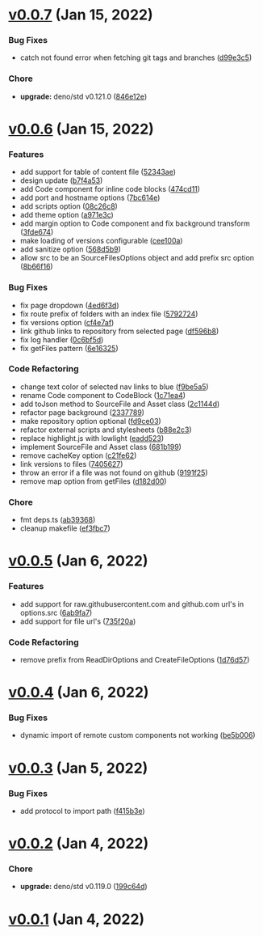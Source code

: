 # [v0.0.7](https://github.com/c4spar/nano-deploy/compare/v0.0.6...v0.0.7) (Jan 15, 2022)

### Bug Fixes

- catch not found error when fetching git tags and branches
  ([d99e3c5](https://github.com/c4spar/nano-deploy/commit/d99e3c5))

### Chore

- **upgrade:** deno/std v0.121.0
  ([846e12e](https://github.com/c4spar/nano-deploy/commit/846e12e))

# [v0.0.6](https://github.com/c4spar/nano-deploy/compare/v0.0.5...v0.0.6) (Jan 15, 2022)

### Features

- add support for table of content file
  ([52343ae](https://github.com/c4spar/nano-deploy/commit/52343ae))
- design update
  ([b7f4a53](https://github.com/c4spar/nano-deploy/commit/b7f4a53))
- add Code component for inline code blocks
  ([474cd11](https://github.com/c4spar/nano-deploy/commit/474cd11))
- add port and hostname options
  ([7bc614e](https://github.com/c4spar/nano-deploy/commit/7bc614e))
- add scripts option
  ([08c26c8](https://github.com/c4spar/nano-deploy/commit/08c26c8))
- add theme option
  ([a971e3c](https://github.com/c4spar/nano-deploy/commit/a971e3c))
- add margin option to Code component and fix background transform
  ([3fde674](https://github.com/c4spar/nano-deploy/commit/3fde674))
- make loading of versions configurable
  ([cee100a](https://github.com/c4spar/nano-deploy/commit/cee100a))
- add sanitize option
  ([568d5b9](https://github.com/c4spar/nano-deploy/commit/568d5b9))
- allow src to be an SourceFilesOptions object and add prefix src option
  ([8b66f16](https://github.com/c4spar/nano-deploy/commit/8b66f16))

### Bug Fixes

- fix page dropdown
  ([4ed6f3d](https://github.com/c4spar/nano-deploy/commit/4ed6f3d))
- fix route prefix of folders with an index file
  ([5792724](https://github.com/c4spar/nano-deploy/commit/5792724))
- fix versions option
  ([cf4e7af](https://github.com/c4spar/nano-deploy/commit/cf4e7af))
- link github links to repository from selected page
  ([df596b8](https://github.com/c4spar/nano-deploy/commit/df596b8))
- fix log handler
  ([0c6bf5d](https://github.com/c4spar/nano-deploy/commit/0c6bf5d))
- fix getFiles pattern
  ([6e16325](https://github.com/c4spar/nano-deploy/commit/6e16325))

### Code Refactoring

- change text color of selected nav links to blue
  ([f9be5a5](https://github.com/c4spar/nano-deploy/commit/f9be5a5))
- rename Code component to CodeBlock
  ([1c71ea4](https://github.com/c4spar/nano-deploy/commit/1c71ea4))
- add toJson method to SourceFile and Asset class
  ([2c1144d](https://github.com/c4spar/nano-deploy/commit/2c1144d))
- refactor page background
  ([2337789](https://github.com/c4spar/nano-deploy/commit/2337789))
- make repository option optional
  ([fd9ce03](https://github.com/c4spar/nano-deploy/commit/fd9ce03))
- refactor external scripts and stylesheets
  ([b88e2c3](https://github.com/c4spar/nano-deploy/commit/b88e2c3))
- replace highlight.js with lowlight
  ([eadd523](https://github.com/c4spar/nano-deploy/commit/eadd523))
- implement SourceFile and Asset class
  ([681b199](https://github.com/c4spar/nano-deploy/commit/681b199))
- remove cacheKey option
  ([c21fe62](https://github.com/c4spar/nano-deploy/commit/c21fe62))
- link versions to files
  ([7405627](https://github.com/c4spar/nano-deploy/commit/7405627))
- throw an error if a file was not found on github
  ([9191f25](https://github.com/c4spar/nano-deploy/commit/9191f25))
- remove map option from getFiles
  ([d182d00](https://github.com/c4spar/nano-deploy/commit/d182d00))

### Chore

- fmt deps.ts ([ab39368](https://github.com/c4spar/nano-deploy/commit/ab39368))
- cleanup makefile
  ([ef3fbc7](https://github.com/c4spar/nano-deploy/commit/ef3fbc7))

# [v0.0.5](https://github.com/c4spar/nano-deploy/compare/v0.0.4...v0.0.5) (Jan 6, 2022)

### Features

- add support for raw.githubusercontent.com and github.com url's in options.src
  ([6ab9fa7](https://github.com/c4spar/nano-deploy/commit/6ab9fa7))
- add support for file url's
  ([735f20a](https://github.com/c4spar/nano-deploy/commit/735f20a))

### Code Refactoring

- remove prefix from ReadDirOptions and CreateFileOptions
  ([1d76d57](https://github.com/c4spar/nano-deploy/commit/1d76d57))

# [v0.0.4](https://github.com/c4spar/nano-deploy/compare/v0.0.3...v0.0.4) (Jan 6, 2022)

### Bug Fixes

- dynamic import of remote custom components not working
  ([be5b006](https://github.com/c4spar/nano-deploy/commit/be5b006))

# [v0.0.3](https://github.com/c4spar/nano-deploy/compare/v0.0.2...v0.0.3) (Jan 5, 2022)

### Bug Fixes

- add protocol to import path
  ([f415b3e](https://github.com/c4spar/nano-deploy/commit/f415b3e))

# [v0.0.2](https://github.com/c4spar/nano-deploy/compare/v0.0.1...v0.0.2) (Jan 4, 2022)

### Chore

- **upgrade:** deno/std v0.119.0
  ([199c64d](https://github.com/c4spar/nano-deploy/commit/199c64d))

# [v0.0.1](https://github.com/c4spar/nano-deploy/compare/8bca0ba...v0.0.1) (Jan 4, 2022)
